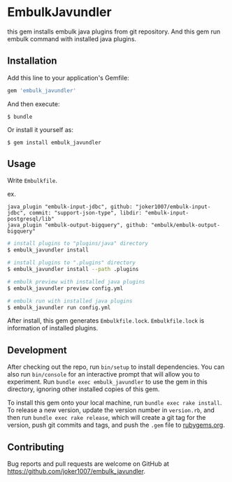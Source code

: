 # EmbulkJavundler

this gem installs embulk java plugins from git repository.
And this gem run embulk command with installed java plugins.

## Installation

Add this line to your application's Gemfile:

```ruby
gem 'embulk_javundler'
```

And then execute:

    $ bundle

Or install it yourself as:

    $ gem install embulk_javundler

## Usage

Write `Embulkfile`.

ex.
```
java_plugin "embulk-input-jdbc", github: "joker1007/embulk-input-jdbc", commit: "support-json-type", libdir: "embulk-input-postgresql/lib"
java_plugin "embulk-output-bigquery", github: "embulk/embulk-output-bigquery"
```

```sh
# install plugins to "plugins/java" directory
$ embulk_javundler install

# install plugins to ".plugins" directory
$ embulk_javundler install --path .plugins

# embulk preview with installed java plugins
$ embulk_javundler preview config.yml

# embulk run with installed java plugins
$ embulk_javundler run config.yml
```

After install, this gem generates `Embulkfile.lock`.
`Embulkfile.lock` is information of installed plugins.

## Development

After checking out the repo, run `bin/setup` to install dependencies. You can also run `bin/console` for an interactive prompt that will allow you to experiment. Run `bundle exec embulk_javundler` to use the gem in this directory, ignoring other installed copies of this gem.

To install this gem onto your local machine, run `bundle exec rake install`. To release a new version, update the version number in `version.rb`, and then run `bundle exec rake release`, which will create a git tag for the version, push git commits and tags, and push the `.gem` file to [rubygems.org](https://rubygems.org).

## Contributing

Bug reports and pull requests are welcome on GitHub at https://github.com/joker1007/embulk_javundler.


